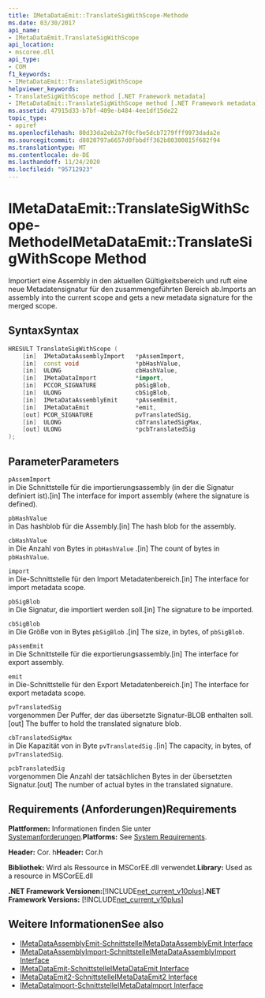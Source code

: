 ```yaml
---
title: IMetaDataEmit::TranslateSigWithScope-Methode
ms.date: 03/30/2017
api_name:
- IMetaDataEmit.TranslateSigWithScope
api_location:
- mscoree.dll
api_type:
- COM
f1_keywords:
- IMetaDataEmit::TranslateSigWithScope
helpviewer_keywords:
- TranslateSigWithScope method [.NET Framework metadata]
- IMetaDataEmit::TranslateSigWithScope method [.NET Framework metadata]
ms.assetid: 47915d33-b7bf-409e-b484-4ee1df15de22
topic_type:
- apiref
ms.openlocfilehash: 80d33da2eb2a7f0cfbe5dcb7279fff9973dada2e
ms.sourcegitcommit: d8020797a6657d0fbbdff362b80300815f682f94
ms.translationtype: MT
ms.contentlocale: de-DE
ms.lasthandoff: 11/24/2020
ms.locfileid: "95712923"
---
```

# <a name="imetadataemittranslatesigwithscope-method"></a><span data-ttu-id="9d609-102">IMetaDataEmit::TranslateSigWithScope-Methode</span><span class="sxs-lookup"><span data-stu-id="9d609-102">IMetaDataEmit::TranslateSigWithScope Method</span></span>

<span data-ttu-id="9d609-103">Importiert eine Assembly in den aktuellen Gültigkeitsbereich und ruft eine neue Metadatensignatur für den zusammengeführten Bereich ab.</span><span class="sxs-lookup"><span data-stu-id="9d609-103">Imports an assembly into the current scope and gets a new metadata signature for the merged scope.</span></span>  
  
## <a name="syntax"></a><span data-ttu-id="9d609-104">Syntax</span><span class="sxs-lookup"><span data-stu-id="9d609-104">Syntax</span></span>  
  
```cpp  
HRESULT TranslateSigWithScope (
    [in]  IMetaDataAssemblyImport   *pAssemImport,
    [in]  const void                *pbHashValue,
    [in]  ULONG                     cbHashValue,
    [in]  IMetaDataImport           *import,
    [in]  PCCOR_SIGNATURE           pbSigBlob,
    [in]  ULONG                     cbSigBlob,  
    [in]  IMetaDataAssemblyEmit     *pAssemEmit,
    [in]  IMetaDataEmit             *emit,
    [out] PCOR_SIGNATURE            pvTranslatedSig,
    [in]  ULONG                     cbTranslatedSigMax,
    [out] ULONG                     *pcbTranslatedSig
);  
```  
  
## <a name="parameters"></a><span data-ttu-id="9d609-105">Parameter</span><span class="sxs-lookup"><span data-stu-id="9d609-105">Parameters</span></span>  

 `pAssemImport`  
 <span data-ttu-id="9d609-106">in Die Schnittstelle für die importierungsassembly (in der die Signatur definiert ist).</span><span class="sxs-lookup"><span data-stu-id="9d609-106">[in] The interface for import assembly (where the signature is defined).</span></span>  
  
 `pbHashValue`  
 <span data-ttu-id="9d609-107">in Das hashblob für die Assembly.</span><span class="sxs-lookup"><span data-stu-id="9d609-107">[in] The hash blob for the assembly.</span></span>  
  
 `cbHashValue`  
 <span data-ttu-id="9d609-108">in Die Anzahl von Bytes in `pbHashValue` .</span><span class="sxs-lookup"><span data-stu-id="9d609-108">[in] The count of bytes in `pbHashValue`.</span></span>  
  
 `import`  
 <span data-ttu-id="9d609-109">in Die-Schnittstelle für den Import Metadatenbereich.</span><span class="sxs-lookup"><span data-stu-id="9d609-109">[in] The interface for import metadata scope.</span></span>  
  
 `pbSigBlob`  
 <span data-ttu-id="9d609-110">in Die Signatur, die importiert werden soll.</span><span class="sxs-lookup"><span data-stu-id="9d609-110">[in] The signature to be imported.</span></span>  
  
 `cbSigBlob`  
 <span data-ttu-id="9d609-111">in Die Größe von in Bytes `pbSigBlob` .</span><span class="sxs-lookup"><span data-stu-id="9d609-111">[in] The size, in bytes, of `pbSigBlob`.</span></span>  
  
 `pAssemEmit`  
 <span data-ttu-id="9d609-112">in Die Schnittstelle für die exportierungsassembly.</span><span class="sxs-lookup"><span data-stu-id="9d609-112">[in] The interface for export assembly.</span></span>  
  
 `emit`  
 <span data-ttu-id="9d609-113">in Die-Schnittstelle für den Export Metadatenbereich.</span><span class="sxs-lookup"><span data-stu-id="9d609-113">[in] The interface for export metadata scope.</span></span>  
  
 `pvTranslatedSig`  
 <span data-ttu-id="9d609-114">vorgenommen Der Puffer, der das übersetzte Signatur-BLOB enthalten soll.</span><span class="sxs-lookup"><span data-stu-id="9d609-114">[out] The buffer to hold the translated signature blob.</span></span>  
  
 `cbTranslatedSigMax`  
 <span data-ttu-id="9d609-115">in Die Kapazität von in Byte `pvTranslatedSig` .</span><span class="sxs-lookup"><span data-stu-id="9d609-115">[in] The capacity, in bytes, of `pvTranslatedSig`.</span></span>  
  
 `pcbTranslatedSig`  
 <span data-ttu-id="9d609-116">vorgenommen Die Anzahl der tatsächlichen Bytes in der übersetzten Signatur.</span><span class="sxs-lookup"><span data-stu-id="9d609-116">[out] The number of actual bytes in the translated signature.</span></span>  
  
## <a name="requirements"></a><span data-ttu-id="9d609-117">Requirements (Anforderungen)</span><span class="sxs-lookup"><span data-stu-id="9d609-117">Requirements</span></span>  

 <span data-ttu-id="9d609-118">**Plattformen:** Informationen finden Sie unter [Systemanforderungen](../../get-started/system-requirements.md).</span><span class="sxs-lookup"><span data-stu-id="9d609-118">**Platforms:** See [System Requirements](../../get-started/system-requirements.md).</span></span>  
  
 <span data-ttu-id="9d609-119">**Header:** Cor. h</span><span class="sxs-lookup"><span data-stu-id="9d609-119">**Header:** Cor.h</span></span>  
  
 <span data-ttu-id="9d609-120">**Bibliothek:** Wird als Ressource in MSCorEE.dll verwendet.</span><span class="sxs-lookup"><span data-stu-id="9d609-120">**Library:** Used as a resource in MSCorEE.dll</span></span>  
  
 <span data-ttu-id="9d609-121">**.NET Framework Versionen:**[!INCLUDE[net_current_v10plus](../../../../includes/net-current-v10plus-md.md)]</span><span class="sxs-lookup"><span data-stu-id="9d609-121">**.NET Framework Versions:** [!INCLUDE[net_current_v10plus](../../../../includes/net-current-v10plus-md.md)]</span></span>  
  
## <a name="see-also"></a><span data-ttu-id="9d609-122">Weitere Informationen</span><span class="sxs-lookup"><span data-stu-id="9d609-122">See also</span></span>

- [<span data-ttu-id="9d609-123">IMetaDataAssemblyEmit-Schnittstelle</span><span class="sxs-lookup"><span data-stu-id="9d609-123">IMetaDataAssemblyEmit Interface</span></span>](imetadataassemblyemit-interface.md)
- [<span data-ttu-id="9d609-124">IMetaDataAssemblyImport-Schnittstelle</span><span class="sxs-lookup"><span data-stu-id="9d609-124">IMetaDataAssemblyImport Interface</span></span>](imetadataassemblyimport-interface.md)
- [<span data-ttu-id="9d609-125">IMetaDataEmit-Schnittstelle</span><span class="sxs-lookup"><span data-stu-id="9d609-125">IMetaDataEmit Interface</span></span>](imetadataemit-interface.md)
- [<span data-ttu-id="9d609-126">IMetaDataEmit2-Schnittstelle</span><span class="sxs-lookup"><span data-stu-id="9d609-126">IMetaDataEmit2 Interface</span></span>](imetadataemit2-interface.md)
- [<span data-ttu-id="9d609-127">IMetaDataImport-Schnittstelle</span><span class="sxs-lookup"><span data-stu-id="9d609-127">IMetaDataImport Interface</span></span>](imetadataimport-interface.md)
